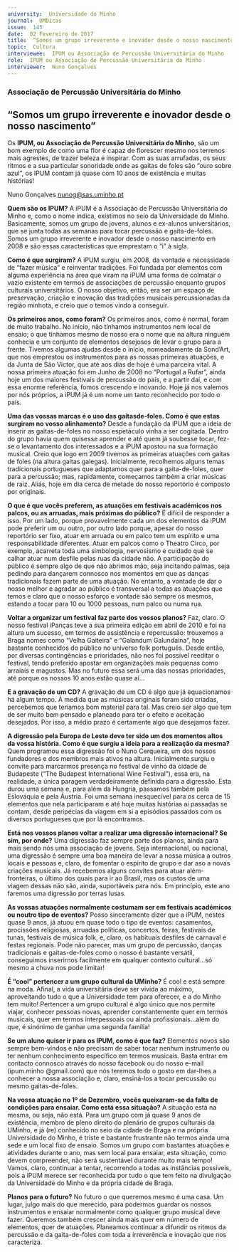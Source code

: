 ```yaml
---
university:  Universidade do Minho
journal:  UMDicas
issue:  145
date:  02 Fevereiro de 2017
title:  “Somos um grupo irreverente e inovador desde o nosso nascimento”
topic:  Cultura
interviewee:  IPUM ou Associação de Percussão Universitária do Minho
role:  IPUM ou Associação de Percussão Universitária do Minho
interviewer:  Nuno Gonçalves
---
```

 

 ### Associação de Percussão Universitária do Minho 

 ## “Somos um grupo irreverente e inovador desde o nosso nascimento”

 Os **IPUM, ou Associação de Percussão Universitária do Minho**, são um bom exemplo de como uma flor é capaz de florescer mesmo nos terrenos mais agrestes, de trazer beleza e inspirar. Com as suas arrufadas, os seus ritmos e a sua particular sonoridade onde as gaitas de foles são “ouro sobre azul”, os IPUM contam já quase com 10 anos de existência e muitas histórias!

 Nuno Gonçalves nunog@sas.uminho.pt 

 **Quem são os IPUM?**
 A iPUM é a Associação de Percussão Universitária do Minho e, como o nome indica, existimos no seio da Universidade do Minho. Basicamente, somos um grupo de jovens, alunos e ex-alunos universitários, que se junta todas as semanas para tocar percussão e gaita-de-foles. Somos um grupo irreverente e inovador desde o nosso nascimento em 2008 e são essas características que emprestam o “i” à sigla.

 **Como é que surgiram?**
 A iPUM surgiu, em 2008, da vontade e necessidade de “fazer música” e reinventar tradições. Foi fundada por elementos com alguma experiência na área que viram na iPUM uma forma de colmatar o vazio existente em termos de associações de percussão enquanto grupos culturais universitários.
 O nosso objetivo, então, era ser um espaço de preservação, criação e inovação das tradições musicais percussionadas da região minhota, e creio que o temos vindo a conseguir.

 **Os primeiros anos, como foram?**
 Os primeiros anos, como é normal, foram de muito trabalho. No início, não tínhamos instrumentos nem local de ensaio; o que tínhamos mesmo de nosso era o nome que na altura ninguém conhecia e um conjunto de elementos desejosos de levar o grupo para a frente. Tivemos algumas ajudas desde o início, nomeadamente da Sond’Art, que nos emprestou os instrumentos para as nossas primeiras atuações, e da Junta de São Victor, que até aos dias de hoje é uma parceira vital. A nossa primeira atuação foi em Junho de 2008 no “Portugal a Rufar”, ainda hoje um dos maiores festivais de percussão do país, e a partir daí, e com essa enorme referência, fomos crescendo e inovando. Hoje já nos valemos por nós próprios, a iPUM já é um nome um tanto reconhecido por todo o país.

 **Uma das vossas marcas é o uso das gaitasde-foles. Como é que estas surgiram no vosso alinhamento?**
 Desde a fundação da iPUM que a ideia de inserir as gaitas-de-foles no nosso espetáculo vinha a ser cogitada. Dentro do grupo havia quem quisesse aprender e até quem já soubesse tocar, fez-se o levantamento dos interessados e a iPUM apostou na sua formação musical. Creio que logo em 2009 tivemos as primeiras atuações com gaitas de foles (na altura gaitas galegas). Inicialmente, recolhemos alguns temas tradicionais portugueses que adaptamos quer para a gaita-de-foles, quer para a percussão; mas, rapidamente, começamos também a criar músicas de raiz. Aliás, hoje em dia cerca de metade do nosso reportório é composto por originais.

 **O que é que vocês preferem, as atuações em festivais académicos nos palcos, ou as arruadas, mais próximas do público?**
 É difícil de responder a isso. Por um lado, porque provavelmente cada um dos elementos da iPUM pode preferir um ou outro, por outro lado porque, apesar do nosso reportório ser fixo, atuar em arruada ou em palco tem um espírito e uma responsabilidade diferentes. Atuar em palcos como o Theatro Circo, por exemplo, acarreta toda uma simbologia, nervosismo e cuidado que se calhar atuar num desfile pelas ruas da cidade não. A participação do público é sempre algo de que não abrimos mão, seja incitando palmas, seja pedindo para dançarem connosco nos momentos em que as danças tradicionais fazem parte de uma atuação. No entanto, a vontade de dar o nosso melhor e agradar ao público é transversal a todas as atuações que temos e claro que o nosso esforço e vontade são sempre os mesmos, estando a tocar para 10 ou 1000 pessoas, num palco ou numa rua.

 **Voltar a organizar um festival faz parte dos vossos planos?**
 Faz, claro. O nosso festival iPanças teve a sua primeira edição em abril de 2010 e foi na altura um sucesso, em termos de assistência e repercussão: trouxemos a Braga nomes como “Velha Gaiteira” e “Galandum Galundaina”, hoje bastante conhecidos do público no universo folk português. Desde então, por diversas contingências e prioridades, não nos foi possível reeditar o festival, tendo preferido apostar em organizações mais pequenas como arraiais e magustos. Mas no futuro essa será uma das nossas prioridades, até porque os nossos 10 anos estão quase aí...

 **E a gravação de um CD?**
 A gravação de um CD é algo que já equacionamos há algum tempo. À medida que as músicas originais foram sido criadas, percebemos que teríamos bom material para tal. Mas creio ser algo que tem de ser muito bem pensado e planeado para ter o efeito e aceitação desejados. Por isso, a médio prazo é certamente algo que desejamos fazer.

 **A digressão pela Europa de Leste deve ter sido um dos momentos altos da vossa história. Como é que surgiu a ideia para a realização da mesma?**
 Quem programou essa digressão foi o Nuno Cerqueira, um dos nossos fundadores e dos membros mais ativos na altura. Inicialmente surgiu o convite para marcarmos presença no festival de vinho da cidade de Budapeste (“The Budapest International Wine Festival”), essa era, na realidade, a única paragem verdadeiramente definida para a digressão. Esta durou uma semana e, para além da Hungria, passamos também pela Eslováquia e pela Áustria. Foi uma semana inesquecível para os cerca de 15 elementos que nela participaram e até hoje muitas histórias aí passadas se contam, desde peripécias da viagem em si a episódios passados com os diversos portugueses que por lá encontramos.

**Está nos vossos planos voltar a realizar uma digressão internacional? Se sim, por onde?**
 Uma digressão faz sempre parte dos planos, ainda para mais sendo nós uma associação de jovens.
 Seja internacional, ou nacional, uma digressão é sempre uma boa maneira de levar a nossa música a outros locais e pessoas e, claro, de fomentar o espírito de grupo e dar aso a novas criações musicais. Já recebemos alguns convites para atuar além-fronteiras, o último dos quais para ir ao Brasil, mas os custos de uma viagem dessas não são, ainda, suportáveis para nós. Em princípio, este ano faremos uma digressão por terras lusas.

 **As vossas atuações normalmente costumam ser em festivais académicos ou noutro tipo de eventos?**
 Posso sinceramente dizer que a iPUM, nestes quase 9 anos, já atuou em quase todo o tipo de eventos: casamentos, procissões religiosas, arruadas políticas, concertos, feiras, festivais de tunas, festivais de música folk, e, claro, os habituais desfiles de carnaval e festas regionais.
 Pode não parecer, mas um grupo de percussão, danças tradicionais e gaitas-de-foles como o nosso é bastante versátil, conseguimos inserirnos facilmente em qualquer contexto cultural...só mesmo a chuva nos pode limitar!

 **É “cool” pertencer a um grupo cultural da UMinho?**
 É cool e está sempre na moda. Afinal, a vida universitária deve ser vivida ao máximo, aproveitando tudo o que a Universidade tem para oferecer, e a do Minho tem muito! Pertencer a um grupo cultural é algo único que nos permite viajar, conhecer pessoas novas, aprender constantemente quer em termos musicais, quer em termos interpessoais ou ainda profissionais...além do que, é sinónimo de ganhar uma segunda família!

 **Se um aluno quiser ir para os IPUM, como é que faz?**
 Elementos novos são sempre bem-vindos e não precisam de saber tocar nenhum instrumento ou ter nenhum conhecimento específico em termos musicais. Basta entrar em contacto connosco através do nosso facebook ou do nosso e-mail (ipum.minho @gmail.com) que nós teremos todo o gosto em dar-lhes a conhecer a nossa associação e, claro, ensiná-los a tocar percussão ou mesmo gaitas-de-foles.

 **Na vossa atuação no 1º de Dezembro, vocês queixaram-se da falta de condições para ensaiar. Como está essa situação?**
 A situação está na mesma, ou seja, não está.
 Para um grupo com já quase 9 anos de existência, membro de pleno direito do plenário de grupos culturais da UMinho, e já (re) conhecido no seio da cidade de Braga e na própria Universidade do Minho, é triste e bastante frustrante não termos ainda uma sede e um local fixo de ensaio.
 Somos um grupo com bastantes atuações e atividades durante o ano, mas sem local para ensaiar, esta situação, como devem compreender, não será sustentável durante muito mais tempo!
 Vamos, claro, continuar a tentar, recorrendo a todas as instâncias possíveis, pois a iPUM merece ser reconhecida por tudo o que tem feito na divulgação da Universidade do Minho e da própria cidade de Braga.

 **Planos para o futuro?**
 No futuro o que queremos mesmo é uma casa.
 Um lugar, julgo mais do que merecido, para podermos guardar os nossos instrumentos e ensaiar normalmente como qualquer grupo musical deve fazer. Queremos também crescer ainda mais quer em número de elementos, quer de atuações. Planeamos continuar a difundir os ritmos da percussão e da gaita-de-foles com toda a irreverência e inovação que nos caracteriza.

